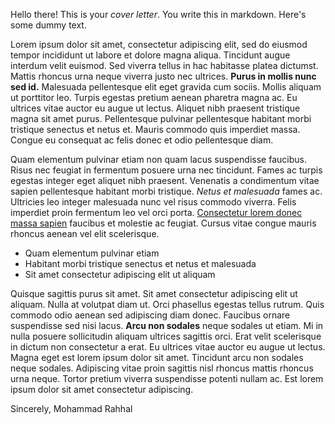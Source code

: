 Hello there! This is your _cover letter_. You write this in markdown. Here's some dummy text.

Lorem ipsum dolor sit amet, consectetur adipiscing elit, sed do eiusmod tempor incididunt ut labore et dolore magna aliqua. Tincidunt augue interdum velit euismod. Sed viverra tellus in hac habitasse platea dictumst. Mattis rhoncus urna neque viverra justo nec ultrices. **Purus in mollis nunc sed id.** Malesuada pellentesque elit eget gravida cum sociis. Mollis aliquam ut porttitor leo. Turpis egestas pretium aenean pharetra magna ac. Eu ultrices vitae auctor eu augue ut lectus. Aliquet nibh praesent tristique magna sit amet purus. Pellentesque pulvinar pellentesque habitant morbi tristique senectus et netus et. Mauris commodo quis imperdiet massa. Congue eu consequat ac felis donec et odio pellentesque diam.

Quam elementum pulvinar etiam non quam lacus suspendisse faucibus. Risus nec feugiat in fermentum posuere urna nec tincidunt. Fames ac turpis egestas integer eget aliquet nibh praesent. Venenatis a condimentum vitae sapien pellentesque habitant morbi tristique. _Netus et malesuada_ fames ac. Ultricies leo integer malesuada nunc vel risus commodo viverra. Felis imperdiet proin fermentum leo vel orci porta. [Consectetur lorem donec massa sapien](https://github.com/mrahhal) faucibus et molestie ac feugiat. Cursus vitae congue mauris rhoncus aenean vel elit scelerisque.

- Quam elementum pulvinar etiam
- Habitant morbi tristique senectus et netus et malesuada
- Sit amet consectetur adipiscing elit ut aliquam

Quisque sagittis purus sit amet. Sit amet consectetur adipiscing elit ut aliquam. Nulla at volutpat diam ut. Orci phasellus egestas tellus rutrum. Quis commodo odio aenean sed adipiscing diam donec. Faucibus ornare suspendisse sed nisi lacus. **Arcu non sodales** neque sodales ut etiam. Mi in nulla posuere sollicitudin aliquam ultrices sagittis orci. Erat velit scelerisque in dictum non consectetur a erat. Eu ultrices vitae auctor eu augue ut lectus. Magna eget est lorem ipsum dolor sit amet. Tincidunt arcu non sodales neque sodales. Adipiscing vitae proin sagittis nisl rhoncus mattis rhoncus urna neque. Tortor pretium viverra suspendisse potenti nullam ac. Est lorem ipsum dolor sit amet consectetur adipiscing.

Sincerely,
Mohammad Rahhal
